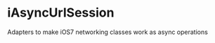 iAsyncUrlSession
================

Adapters to make iOS7 networking classes work as async operations
